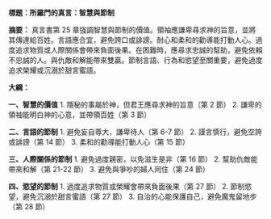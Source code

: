 **標題：所羅門的真言：智慧與節制**

**摘要：**
真言書第 25 章強調智慧與節制的價值。領袖應謙卑尋求神的旨意，並將其傳達給百姓。言語應合宜，避免誇口或誹謗。耐心和柔和的勸導能打動人心。過度追求物質或人際關係會帶來負面後果。在困難時，應尋求忠誠的幫助，避免依賴不忠誠的人。與仇敵和解能帶來雙贏。節制言語、行為和慾望至關重要，避免過度追求榮耀或沉溺於甜言蜜語。

**大綱：**

**一、智慧的價值**
    1. 隱秘的事屬於神，但君王應尋求神的旨意（第 2 節）
    2. 謙卑的領袖能明白神的心意，並帶領百姓（第 3 節）

**二、言語的節制**
    1. 避免妄自尊大，謙卑待人（第 6-7 節）
    2. 謹言慎行，避免空誇或誹謗（第 14 節）
    3. 柔和的勸導能打動人心（第 15 節）

**三、人際關係的節制**
    1. 避免過度親密，以免滋生是非（第 16 節）
    2. 幫助仇敵能帶來和解（第 21-22 節）
    3. 避免與爭吵的婦人同住（第 24 節）

**四、慾望的節制**
    1. 過度追求物質或榮耀會帶來負面後果（第 27 節）
    2. 節制慾望，避免沉溺於甜言蜜語（第 27 節）
    3. 自治的心能保護自己，避免魔鬼留地步（第 28 節）